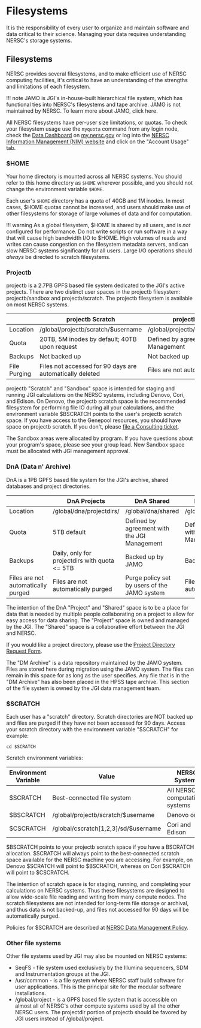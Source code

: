 # Filesystems

It is the responsibility of every user to organize and maintain
software and data critical to their science. Managing your data
requires understanding NERSC's storage systems.

## Filesystems

NERSC provides several filesystems, and to make efficient use of NERSC
computing facilities, it's critical to have an understanding of the
strengths and limitations of each filesystem.

!!! note
	JAMO is JGI's in-house-built hierarchical file system, which
	has functional ties into NERSC's filesystems and tape
	archive. JAMO is not maintained by NERSC. To learn more about
	JAMO, click here.

All NERSC filesystems have per-user size limitations, or quotas. To
check your filesystem usage use the `myquota` command from any login
node, check the [Data Dashboard](https://my.nersc.gov/data-mgt.php)
on [my.nersc.gov](https://my.nersc.gov) or log into
the
[NERSC Information Management (NIM) website](https://nim.nersc.gov)
and click on the "Account Usage" tab.

### $HOME

Your home directory is mounted across all NERSC systems.  You should
refer to this home directory as `$HOME` wherever possible, and you
should not change the environment variable `$HOME`.

Each user's `$HOME` directory has a quota of 40GB and 1M inodes. In
most cases, \$HOME quotas cannot be increased, and users should make
use of other filesystems for storage of large volumes of data and for
computation.

!!! warning
	As a global filesystem, \$HOME is shared by all users, and
	is *not* configured for performance. Do not write scripts or run
	software in a way that will cause high bandwidth I/O to
	\$HOME. High volumes of reads and writes can cause congestion on
	the filesystem metadata servers, and can slow NERSC systems
	significantly for all users. Large I/O operations should *always*
	be directed to scratch filesystems.

### Projectb

projectb is a 2.7PB GPFS based file system dedicated to the JGI's
active projects.  There are two distinct user spaces in the projectb
filesystem: projectb/sandbox and projectb/scratch.  The projectb
filesystem is available on most NERSC systems.

| 	|projectb Scratch|projectb Sandbox|
|---|---|---|
|Location|/global/projectb/scratch/\$username|/global/projectb/sandbox/$program|
|Quota|20TB, 5M inodes by default; 40TB upon request|Defined by agreement with JGI Management|
|Backups|Not backed up|Not backed up|
|File Purging|Files not accessed for 90 days are automatically deleted|Files are not automatically purged|

projectb "Scratch" and "Sandbox" space is intended for staging and
running JGI calculations on the NERSC systems, including Denovo, Cori,
and Edison.  On Denovo, the projectb scratch space is the recommended
filesystem for performing file IO during all your calculations, and
the environment variable \$BSCRATCH points to the user's projectb
scratch space.  If you have access to the Genepool resources, you
should have space on projectb scratch. If you don't,
please [file a Consulting ticket](https://help.nersc.gov).

The Sandbox areas were allocated by program.  If you have questions
about your program's space, please see your group lead. New Sandbox
space must be allocated with JGI management approval.

### DnA (Data n' Archive)

DnA is a 1PB GPFS based file system for the JGI's archive, shared
databases and project directories.

| 	|DnA Projects|DnA Shared|DnA DM Archive|
|---|---|---|---|
|Location|/global/dna/projectdirs/|/global/dna/shared|/global/dna/dm_archive|
|Quota|5TB default|Defined by agreement with the JGI Management|Defined by agreement with the JGI Management|
|Backups|Daily, only for projectdirs with quota <= 5TB|Backed up by JAMO|Backed up by JAMO|
|Files are not automatically purged|Files are not automatically purged|Purge policy set by users of the JAMO system|Files are not automatically purged|

The intention of the DnA "Project" and "Shared" space is to be a place
for data that is needed by multiple people collaborating on a project
to allow for easy access for data sharing. The "Project" space is
owned and managed by the JGI.  The "Shared" space is a collaborative
effort between the JGI and NERSC.

If you would like a project directory, please use
the
[Project Directory Request Form](https://www.nersc.gov/users/storage-and-file-systems/file-systems/project-directory-request-form/).

The "DM Archive" is a data repository maintained by the JAMO system.
Files are stored here during migration using the JAMO system.  The
files can remain in this space for as long as the user specifies.  Any
file that is in the "DM Archive" has also been placed in the HPSS tape
archive.  This section of the file system is owned by the JGI data
management team.

### $SCRATCH

Each user has a "scratch" directory.  Scratch directories are NOT
backed up and files are purged if they have not been accessed for 90
days.  Access your scratch directory with the environment variable
"$SCRATCH" for example:

```
cd $SCRATCH
```

Scratch environment variables:

|Environment Variable|Value|NERSC Systems|
|---|---|---|
\$SCRATCH|Best-connected file system|All NERSC computational systems|
\$BSCRATCH|/global/projectb/scratch/$username|Denovo only|
\$CSCRATCH|/global/cscratch[1,2,3]/sd/$username|Cori and Edison|

\$BSCRATCH points to your projectb scratch space if you have a
BSCRATCH allocation.  \$SCRATCH will always point to the
best-connected scratch space available for the NERSC machine you are
accessing.  For example, on Denovo \$SCRATCH will point to \$BSCRATCH,
whereas on Cori \$SCRATCH will point to \$CSCRATCH.

The intention of scratch space is for staging, running, and completing
your calculations on NERSC systems.  Thus these filesystems are
designed to allow wide-scale file reading and writing from many
compute nodes.  The scratch filesystems are not intended for long-term
file storage or archival, and thus data is not backed-up, and files
not accessed for 90 days will be automatically purged.

Policies for \$SCRATCH are described at [NERSC Data Management Policy](../../data/policy.md#scratch-file-systems).

### Other file systems
Other file systems used by JGI may also be mounted on NERSC systems:

* SeqFS - file system used exclusively by the Illumina sequencers, SDM
  and Instrumentation groups at the JGI.
* /usr/common - is a file system where NERSC staff build software for
  user applications.  This is the principal site for the modular
  software installations.
* /global/project - is a GPFS based file system that is accessible on
  almost all of NERSC's other compute systems used by all the other
  NERSC users.  The projectdir portion of projectb should be favored
  by JGI users instead of /global/project.
